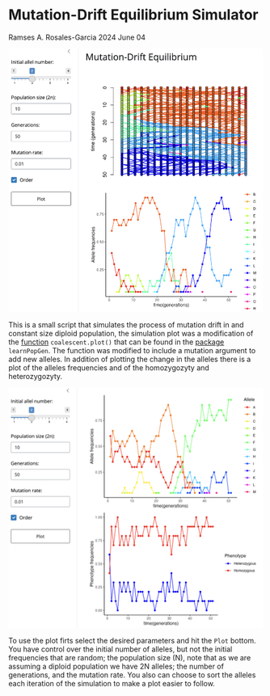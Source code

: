 Mutation-Drift Equilibrium Simulator
================
Ramses A. Rosales-Garcia
2024 June 04

![simulator](media/image1.png)

This is a small script that simulates the process of mutation drift in
and constant size diploid population, the simulation plot was a
modification of the
[function](http://blog.phytools.org/2018/03/coalescent-genealogy-plot-in-r.html)
`coalescent.plot()` that can be found in the
[package](https://cran.r-project.org/web/packages/learnPopGen/index.html)
`learnPopGen`. The function was modified to include a mutation argument
to add new alleles. In addition of plotting the change in the alleles
there is a plot of the alleles frequencies and of the homozygozyty and
heterozygozyty.

![frequencies](media/image2.png)

To use the plot firts select the desired parameters and hit the `Plot`
bottom. You have control over the initial number of alleles, but not the
initial frequencies that are random; the population size (N), note that
as we are assuming a diploid population we have 2N alleles; the number
of generations, and the mutation rate. You also can choose to sort the
alleles each iteration of the simulation to make a plot easier to
follow.
